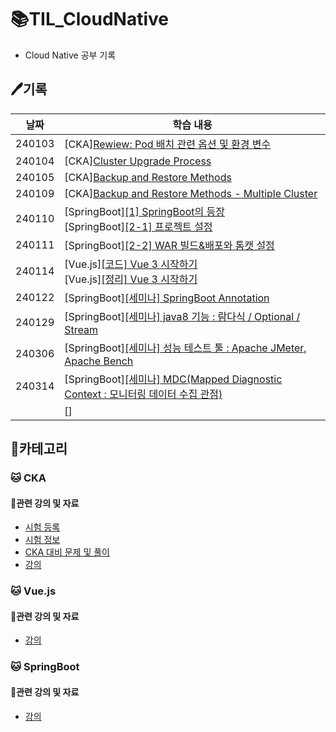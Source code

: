 # 📚TIL_CloudNative
- Cloud Native 공부 기록

## 🖊️기록
|날짜|학습 내용|
|---|---|
|240103|[CKA][Rewiew: Pod 배치 관련 옵션 및 환경 변수](https://github.com/heewon00/TIL_CloudNative/blob/main/CKA/review/Pod%20%EB%B0%B0%EC%B9%98%20%EA%B4%80%EB%A0%A8%20%EC%98%B5%EC%85%98%20%EB%B0%8F%20%ED%99%98%EA%B2%BD%20%EB%B3%80%EC%88%98.md)|
|240104|[CKA][Cluster Upgrade Process](https://github.com/heewon00/TIL_CloudNative/blob/main/CKA/clusterMaintenance/Cluster%20Upgrade%20Process.md)|
|240105|[CKA][Backup and Restore Methods](https://github.com/heewon00/TIL_CloudNative/blob/main/CKA/clusterMaintenance/Backup%20and%20Restore%20Methods.md)|
|240109|[CKA][Backup and Restore Methods - Multiple Cluster](https://github.com/heewon00/TIL_CloudNative/blob/main/CKA/clusterMaintenance/Backup%20and%20Restore%20Methods%20-%20Multiple%20Cluster.md)|
|240110|[SpringBoot][[1] SpringBoot의 등장](https://github.com/heewon00/TIL_CloudNative/blob/main/SpringBoot/%5B1%5D%20SpringBoot%EC%9D%98%20%EB%93%B1%EC%9E%A5.md) <br> [SpringBoot][[2-1] 프로젝트 설정](https://github.com/heewon00/TIL_CloudNative/blob/main/SpringBoot/%5B2-1%5D%20%ED%94%84%EB%A1%9C%EC%A0%9D%ED%8A%B8%20%EC%84%A4%EC%A0%95.md)|
|240111|[SpringBoot][[2-2] WAR 빌드&배포와 톰캣 설정](https://github.com/heewon00/TIL_CloudNative/blob/main/SpringBoot/%5B2-2%5D%20WAR%20%EB%B9%8C%EB%93%9C%26%EB%B0%B0%ED%8F%AC%EC%99%80%20%ED%86%B0%EC%BA%A3%20%EC%84%A4%EC%A0%95.md)|
|240114|[Vue.js][[코드] Vue 3 시작하기](https://github.com/heewon00/learn-vue-js)<br>[Vue.js][[정리] Vue 3 시작하기](https://github.com/heewon00/TIL_CloudNative/blob/main/Vue.js/Vue%203%20%EC%8B%9C%EC%9E%91%ED%95%98%EA%B8%B0.md)|
|240122|[SpringBoot][[세미나] SpringBoot Annotation](https://heewon00.notion.site/SpringBoot-Annotation-debd198b6a25406cbdbb5eb0a981b35b?pvs=4)|
|240129|[SpringBoot][[세미나] java8 기능 : 람다식 / Optional / Stream](https://heewon00.notion.site/240129-java8-Optional-Stream-d4ce68ce24ea4a638031a8d54a99e943?pvs=4)|
|240306|[SpringBoot][[세미나] 성능 테스트 툴 : Apache JMeter, Apache Bench](https://heewon00.notion.site/240306-Apache-JMeter-Apache-Bench-5f6a208dcca6425d833880257d63c5ce?pvs=4)|
|240314|[SpringBoot][[세미나] MDC(Mapped Diagnostic Context : 모니터링 데이터 수집 관점)](https://heewon00.notion.site/240314-MDC-Mapped-Diagnostic-Context-1a8278775a984456a47f380d2f5866c7?pvs=4)|
||[][]()|

## 📝카테고리
### 🐱 CKA
#### 🔗관련 강의 및 자료
- [시험 등록](https://trainingportal.linuxfoundation.org/learn/dashboard/) <br>
- [시험 정보](https://velog.io/@jkseo50/Kubernetes-CKA-Certified-Kubernetes-Administrator-취득-후기) <br>
- [CKA 대비 문제 및 풀이](https://junior-developer.tistory.com/97) <br>
- [강의](https://www.udemy.com/course/certified-kubernetes-administrator-with-practice-tests/) <br>

### 🐱 Vue.js
#### 🔗관련 강의 및 자료
- [강의](https://www.inflearn.com/course/vue-3-%EC%8B%9C%EC%9E%91%ED%95%98%EA%B8%B0)
### 🐱 SpringBoot
#### 🔗관련 강의 및 자료
- [강의](https://www.inflearn.com/course/%EC%8A%A4%ED%94%84%EB%A7%81%EB%B6%80%ED%8A%B8-%ED%95%B5%EC%8B%AC%EC%9B%90%EB%A6%AC-%ED%99%9C%EC%9A%A9)



